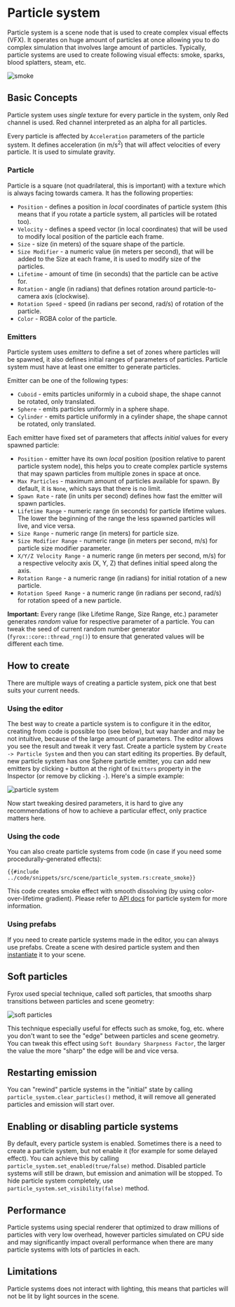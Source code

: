 # Particle system 

Particle system is a scene node that is used to create complex visual effects (VFX). It operates on huge amount
of particles at once allowing you to do complex simulation that involves large amount of particles. Typically,
particle systems are used to create following visual effects: smoke, sparks, blood splatters, steam, etc. 

![smoke](./particle_system_example.png)

## Basic Concepts

Particle system uses _single_ texture for every particle in the system, only Red channel is used. Red channel interpreted
as an alpha for all particles.

Every particle is affected by `Acceleration` parameters of the particle system. It defines acceleration 
(in m/s<sup>2</sup>) that will affect velocities of every particle. It is used to simulate gravity.

### Particle

Particle is a square (not quadrilateral, this is important) with a texture which is always facing towards camera. It
has the following properties:

- `Position` - defines a position in _local_ coordinates of particle system (this means that if you rotate a particle
system, all particles will be rotated too).
- `Velocity` - defines a speed vector (in local coordinates) that will be used to modify local position of the particle 
each frame.
- `Size` - size (in meters) of the square shape of the particle.
- `Size Modifier` - a numeric value (in meters per second), that will be added to the Size at each frame, it is used 
to modify size of the particles.
- `Lifetime` - amount of time (in seconds) that the particle can be active for.
- `Rotation` - angle (in radians) that defines rotation around particle-to-camera axis (clockwise).
- `Rotation Speed` - speed (in radians per second, rad/s) of rotation of the particle.
- `Color` - RGBA color of the particle.

### Emitters

Particle system uses _emitters_ to define a set of zones where particles will be spawned, it also defines initial ranges of 
parameters of particles. Particle system must have at least one emitter to generate particles. 

Emitter can be one of the following types:

- `Cuboid` - emits particles uniformly in a cuboid shape, the shape cannot be rotated, only translated.
- `Sphere` - emits particles uniformly in a sphere shape.
- `Cylinder` - emits particle uniformly in a cylinder shape, the shape cannot be rotated, only translated.

Each emitter have fixed set of parameters that affects _initial_ values for every spawned particle:

- `Position` - emitter have its own _local_ position (position relative to parent particle system node), this helps you
to create complex particle systems that may spawn particles from multiple zones in space at once.
- `Max Particles` - maximum amount of particles available for spawn. By default, it is `None`, which says that there is 
no limit.
- `Spawn Rate` - rate (in units per second) defines how fast the emitter will spawn particles.
- `Lifetime Range` - numeric range (in seconds) for particle lifetime values. The lower the beginning of the range
the less spawned particles will live, and vice versa.
- `Size Range` - numeric range (in meters) for particle size.
- `Size Modifier Range` - numeric range (in meters per second, m/s) for particle size modifier parameter.
- `X/Y/Z Velocity Range` - a numeric range (in meters per second, m/s) for a respective velocity axis (X, Y, Z) 
that defines initial speed along the axis.
- `Rotation Range` - a numeric range (in radians) for initial rotation of a new particle.
- `Rotation Speed Range` - a numeric range (in radians per second, rad/s) for rotation speed of a new particle.

**Important:** Every range (like Lifetime Range, Size Range, etc.) parameter generates _random_ value for respective 
parameter of a particle. You can tweak the seed of current random number generator (`fyrox::core::thread_rng()`) to
ensure that generated values will be different each time.

## How to create

There are multiple ways of creating a particle system, pick one that best suits your current needs.

### Using the editor

The best way to create a particle system is to configure it in the editor, creating from code is possible too (see below),
but way harder and may be not intuitive, because of the large amount of parameters. The editor allows you see the result 
and tweak it very fast. Create a particle system by `Create -> Particle System` and then you can start editing its 
properties. By default, new particle system has one Sphere particle emitter, you can add new emitters by clicking `+` 
button at the right of `Emitters` property in the Inspector (or remove by clicking `-`). Here's a simple example:

![particle system](./particle_system.png)

Now start tweaking desired parameters, it is hard to give any recommendations of how to achieve a particular effect,
only practice matters here.

### Using the code

You can also create particle systems from code (in case if you need some procedurally-generated effects):

```rust,no_run
{{#include ../code/snippets/src/scene/particle_system.rs:create_smoke}}
```

This code creates smoke effect with smooth dissolving (by using color-over-lifetime gradient). Please refer to
[API docs](https://docs.rs/fyrox/latest/fyrox/scene/particle_system/index.html) for particle system for more information. 

### Using prefabs

If you need to create particle systems made in the editor, you can always use prefabs. Create a scene with desired
particle system and then [instantiate](../resources/model.md#instantiation) it to your scene.

## Soft particles

Fyrox used special technique, called soft particles, that smooths sharp transitions between particles and scene geometry: 

![soft particles](./soft_particles.png)

This technique especially useful for effects such as smoke, fog, etc. where you don't want to see the "edge" between 
particles and scene geometry. You can tweak this effect using `Soft Boundary Sharpness Factor`, the larger the value
the more "sharp" the edge will be and vice versa.

## Restarting emission

You can "rewind" particle systems in the "initial" state by calling `particle_system.clear_particles()` method, it 
will remove all generated particles and emission will start over.

## Enabling or disabling particle systems

By default, every particle system is enabled. Sometimes there is a need to create a particle system, but not enable
it (for example for some delayed effect). You can achieve this by calling `particle_system.set_enabled(true/false)` 
method. Disabled particle systems will still be drawn, but emission and animation will be stopped. To hide particle
system completely, use `particle_system.set_visibility(false)` method.

## Performance 

Particle systems using special renderer that optimized to draw millions of particles with very low overhead, however
particles simulated on CPU side and may significantly impact overall performance when there are many particle systems
with lots of particles in each.

## Limitations

Particle systems does not interact with lighting, this means that particles will not be lit by light sources in the scene.

